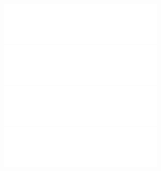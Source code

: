<div align="center">

<img src="https://github.com/prosenjitjoy/github-stats/blob/master/generated/overview.svg#gh-dark-mode-only" />
<img src="https://github.com/prosenjitjoy/github-stats/blob/master/generated/languages.svg#gh-dark-mode-only" />
  
<img src="https://github.com/prosenjitjoy/github-stats/blob/master/generated/overview.svg#gh-dark-mode-only#gh-light-mode-only" />
<img src="https://github.com/prosenjitjoy/github-stats/blob/master/generated/languages.svg#gh-dark-mode-only#gh-light-mode-only" />
  
</div>
